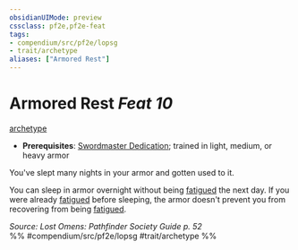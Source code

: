 ```yaml
---
obsidianUIMode: preview
cssclass: pf2e,pf2e-feat
tags:
- compendium/src/pf2e/lopsg
- trait/archetype
aliases: ["Armored Rest"]
---
```

# Armored Rest  *Feat 10*  
[archetype](rules/traits/archetype.md "Archetype Feat Trait")  

- **Prerequisites**: [Swordmaster Dedication](compendium/feats/swordmaster-dedication-locg.md); trained in light, medium, or heavy armor

You've slept many nights in your armor and gotten used to it.

You can sleep in armor overnight without being [fatigued](rules/conditions.md#Fatigued) the next day. If you were already [fatigued](rules/conditions.md#Fatigued) before sleeping, the armor doesn't prevent you from recovering from being [fatigued](rules/conditions.md#Fatigued).

*Source: Lost Omens: Pathfinder Society Guide p. 52*  
%% #compendium/src/pf2e/lopsg #trait/archetype %%